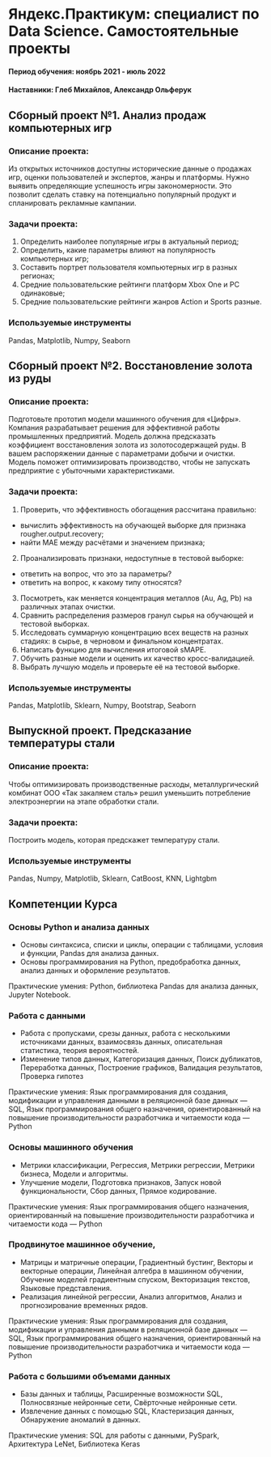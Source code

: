 # Яндекс.Практикум: специалист по Data Science. Самостоятельные проекты

#### Период обучения: ноябрь 2021 - июль 2022
#### Наставники: Глеб Михайлов, Александр Ольферук

## Сборный проект №1. Анализ продаж компьютерных игр

### **Описание проекта:**

Из открытых источников доступны исторические данные о продажах игр, оценки пользователей и экспертов, жанры и платформы. Нужно выявить определяющие успешность игры закономерности. Это позволит сделать ставку на потенциально популярный продукт и спланировать рекламные кампании.

### **Задачи проекта:**
1. Определить наиболее популярные игры в актуальный период;
2. Определить, какие параметры влияют на популярность компьютерных игр;
3. Составить портрет пользователя компьютерных игр в разных регионах;
4. Средние пользовательские рейтинги платформ Xbox One и PC одинаковые;
5. Средние пользовательские рейтинги жанров Action и Sports разные.

### Используемые инструменты
Pandas, Matplotlib, Numpy, Seaborn

## Сборный проект №2. Восстановление золота из руды

### **Описание проекта:**

Подготовьте прототип модели машинного обучения для «Цифры». Компания разрабатывает решения для эффективной работы промышленных предприятий. Модель должна предсказать коэффициент восстановления золота из золотосодержащей руды. В вашем распоряжении данные с параметрами добычи и очистки. Модель поможет оптимизировать производство, чтобы не запускать предприятие с убыточными характеристиками.

### **Задачи проекта:**
1. Проверить, что эффективность обогащения рассчитана правильно:
  - вычислить эффективность на обучающей выборке для признака rougher.output.recovery;
  - найти MAE между расчётами и значением признака;
2. Проанализировать признаки, недоступные в тестовой выборке:
  - ответить на вопрос, что это за параметры?
  - ответить на вопрос, к какому типу относятся?
3. Посмотреть, как меняется концентрация металлов (Au, Ag, Pb) на различных этапах очистки.
3. Сравнить распределения размеров гранул сырья на обучающей и тестовой выборках.
4. Исследовать суммарную концентрацию всех веществ на разных стадиях: в сырье, в черновом и финальном концентратах.
5. Написать функцию для вычисления итоговой sMAPE.
6. Обучить разные модели и оценить их качество кросс-валидацией.
7. Выбрать лучшую модель и проверьте её на тестовой выборке.

### Используемые инструменты
Pandas, Matplotlib, Sklearn, Numpy, Bootstrap, Seaborn

## Выпускной проект. Предсказание температуры стали

### **Описание проекта:**

Чтобы оптимизировать производственные расходы, металлургический комбинат ООО «Так закаляем сталь» решил уменьшить потребление электроэнергии на этапе обработки стали.

### **Задачи проекта:**
Построить модель, которая предскажет температуру стали.

### Используемые инструменты
Pandas, Numpy, Matplotlib, Sklearn, СatBoost, KNN, Lightgbm

## Компетенции Курса

### Основы Python и анализа данных
- Основы синтаксиса, списки и циклы, операции с таблицами, условия и функции, Pandas для анализа данных.
- Основы программирования на Python, предобработка данных, анализ данных и оформление результатов.

Практические умения: Python, библиотека Pandas для анализа данных, Jupyter Notebook.

### Работа с данными
- Работа с пропусками, срезы данных, работа с несколькими источниками данных, взаимосвязь данных, описательная статистика, теория вероятностей.
- Изменение типов данных, Категоризация данных, Поиск дубликатов, Переработка данных, Построение графиков, Валидация результатов, Проверка гипотез

Практические умения: Язык программирования для создания, модификации и управления данными в реляционной базе данных — SQL, Язык программирования общего назначения, ориентированный на повышение производительности разработчика и читаемости кода — Python

### Основы машинного обучения
- Метрики классификации, Регрессия, Метрики регрессии, Метрики бизнеса, Модели и алгоритмы.
- Улучшение модели, Подготовка признаков, Запуск новой функциональности, Сбор данных, Прямое кодирование.

Практические умения: Язык программирования общего назначения, ориентированный на повышение производительности разработчика и читаемости кода — Python

### Продвинутое машинное обучение,
- Матрицы и матричные операции, Градиентный бустинг, Векторы и векторные операции, Линейная алгебра в машинном обучении, Обучение моделей градиентным спуском, Векторизация текстов, Языковые представления.
- Реализация линейной регрессии, Анализ алгоритмов, Анализ и прогнозирование временных рядов.

Практические умения: Язык программирования для создания, модификации и управления данными в реляционной базе данных — SQL, Язык программирования общего назначения, ориентированный на повышение производительности разработчика и читаемости кода — Python

### Работа с большими объемами данных
- Базы данных и таблицы, Расширенные возможности SQL, Полносвязные нейронные сети, Свёрточные нейронные сети.
- Извлечение данных с помощью SQL, Кластеризация данных, Обнаружение аномалий в данных.

Практические умения: SQL для работы с данными, PySpark, Архитектура LeNet, Библиотека Keras

